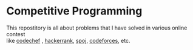 # Competitive Programming
This repostitory is all about problems that I have solved in various online contest  
like [codechef] , [hackerrank], [spoj], [codeforces], etc.

[codechef]:https://www.codechef.com
[hackerrank]:https://www.hackerrank.com
[spoj]:https://www.spoj.com
[codeforces]:https://www.codeforces.com